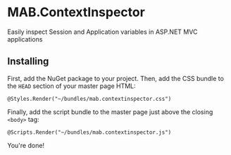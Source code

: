 # MAB.ContextInspector

Easily inspect Session and Application variables in ASP.NET MVC applications

## Installing

First, add the NuGet package to your project. Then, add the CSS bundle to the `HEAD` section of your master page HTML:

    @Styles.Render("~/bundles/mab.contextinspector.css")
   
Finally, add the script bundle to the master page just above the closing `<body>` tag:

    @Scripts.Render("~/bundles/mab.contextinspector.js")
    
You're done!
